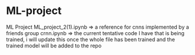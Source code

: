 # ML-project
ML Project
ML_project_2(1).ipynb => a reference for cnns implemented by a friends group
crnn.ipynb => the current tentative code I have that is being trained, i will update this once the whole file has been trained and the trained model will be added to the repo
